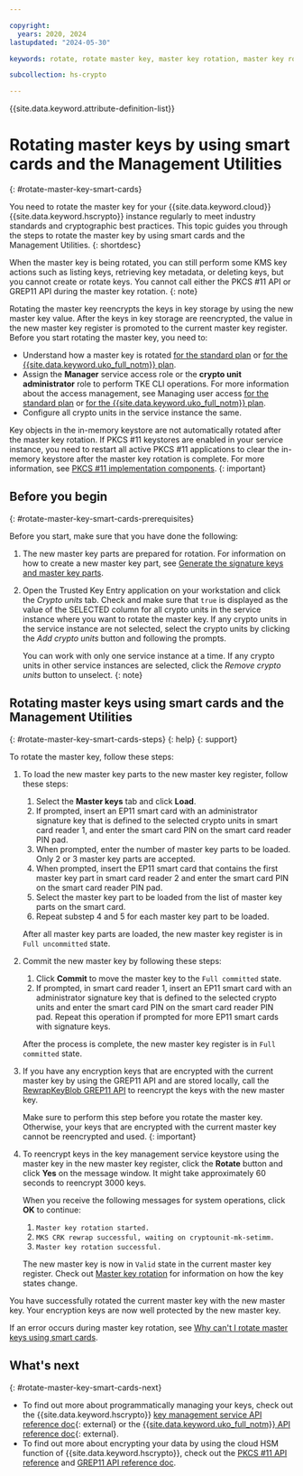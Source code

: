 ```yaml
---

copyright:
  years: 2020, 2024
lastupdated: "2024-05-30"

keywords: rotate, rotate master key, master key rotation, master key rolling, rewrap root key, reencrypt root key

subcollection: hs-crypto

---
```


{{site.data.keyword.attribute-definition-list}}




# Rotating master keys by using smart cards and the Management Utilities
{: #rotate-master-key-smart-cards}

You need to rotate the master key for your {{site.data.keyword.cloud}} {{site.data.keyword.hscrypto}} instance regularly to meet industry standards and cryptographic best practices. This topic guides you through the steps to rotate the master key by using smart cards and the Management Utilities.
{: shortdesc}

When the master key is being rotated, you can still perform some KMS key actions such as listing keys, retrieving key metadata, or deleting keys, but you cannot create or rotate keys. You cannot call either the PKCS #11 API or GREP11 API during the master key rotation. 
{: note}

Rotating the master key reencrypts the keys in key storage by using the new master key value. After the keys in key storage are reencrypted, the value in the new master key register is promoted to the current master key register. Before you start rotating the master key, you need to:


- Understand how a master key is rotated [for the standard plan](/docs/hs-crypto?topic=hs-crypto-master-key-rotation-intro) or [for the {{site.data.keyword.uko_full_notm}} plan](/docs/hs-crypto?topic=hs-crypto-uko-master-key-rotation-intro).
- Assign the **Manager** service access role or the **crypto unit administrator** role to perform TKE CLI operations. For more information about the access management, see Managing user access [for the standard plan](/docs/hs-crypto?topic=hs-crypto-manage-access) or [for the {{site.data.keyword.uko_full_notm}} plan](/docs/hs-crypto?topic=hs-crypto-uko-manage-access).
- Configure all crypto units in the service instance the same.


Key objects in the in-memory keystore are not automatically rotated after the master key rotation. If PKCS #11 keystores are enabled in your service instance, you need to restart all active PKCS #11 applications to clear the in-memory keystore after the master key rotation is complete. For more information, see [PKCS #11 implementation components](/docs/hs-crypto?topic=hs-crypto-uko-pkcs11-intro#uko-pkcs11-components).
{: important}


## Before you begin
{: #rotate-master-key-smart-cards-prerequisites}

Before you start, make sure that you have done the following:

1. The new master key parts are prepared for rotation. For information on how to create a new master key part, see [Generate the signature keys and master key parts](/docs/hs-crypto?topic=hs-crypto-initialize-hsm-management-utilities#step1-generate-keys-management-utilities).
2. Open the Trusted Key Entry application on your workstation and click the *Crypto units* tab. Check and make sure that `true` is displayed as the value of the SELECTED column for all crypto units in the service instance where you want to rotate the master key. If any crypto units in the service instance are not selected, select the crypto units by clicking the *Add crypto units* button and following the prompts.

    You can work with only one service instance at a time. If any crypto units in other service instances are selected, click the *Remove crypto units* button to unselect.
    {: note}

## Rotating master keys using smart cards and the Management Utilities
{: #rotate-master-key-smart-cards-steps}
{: help}
{: support}

To rotate the master key, follow these steps:

1. To load the new master key parts to the new master key register, follow these steps:

    1. Select the **Master keys** tab and click **Load**.
    2. If prompted, insert an EP11 smart card with an administrator signature key that is defined to the selected crypto units in smart card reader 1, and enter the smart card PIN on the smart card reader PIN pad.
    3. When prompted, enter the number of master key parts to be loaded. Only 2 or 3 master key parts are accepted.
    4. When prompted, insert the EP11 smart card that contains the first master key part in smart card reader 2 and enter the smart card PIN on the smart card reader PIN pad.
    5. Select the master key part to be loaded from the list of master key parts on the smart card.
    6. Repeat substep 4 and 5 for each master key part to be loaded.

    After all master key parts are loaded, the new master key register is in `Full uncommitted` state.

2. Commit the new master key by following these steps:

    1. Click **Commit** to move the master key to the `Full committed` state.
    2. If prompted, in smart card reader 1, insert an EP11 smart card with an administrator signature key that is defined to the selected crypto units and enter the smart card PIN on the smart card reader PIN pad. Repeat this operation if prompted for more EP11 smart cards with signature keys.

    After the process is complete, the new master key register is in `Full committed` state.

3. If you have any encryption keys that are encrypted with the current master key by using the GREP11 API and are stored locally, call the [RewrapKeyBlob GREP11 API](/docs/hs-crypto?topic=hs-crypto-grep11-api-ref#grep11-rewrapKeyBlob) to reencrypt the keys with the new master key.

    Make sure to perform this step before you rotate the master key. Otherwise, your keys that are encrypted with the current master key cannot be reencrypted and used.
    {: important}

4. To reencrypt keys in the key management service keystore using the master key in the new master key register, click the **Rotate** button and click **Yes** on the message window. It might take approximately 60 seconds to reencrypt 3000 keys.

    When you receive the following messages for system operations, click **OK** to continue:

    1. `Master key rotation started.`
    2. `MKS CRK rewrap successful, waiting on cryptounit-mk-setimm.`
    3. `Master key rotation successful.`

    The new master key is now in `Valid` state in the current master key register. Check out [Master key rotation](/docs/hs-crypto?topic=hs-crypto-master-key-rotation-intro) for information on how the key states change.

You have successfully rotated the current master key with the new master key. Your encryption keys are now well protected by the new master key.

If an error occurs during master key rotation, see [Why can't I rotate master keys using smart cards](/docs/hs-crypto?topic=hs-crypto-troubleshoot-master-key-rotation-key-smart-cards).

## What's next
{: #rotate-master-key-smart-cards-next}


- To find out more about programmatically managing your keys, check out the {{site.data.keyword.hscrypto}} [key management service API reference doc](/apidocs/hs-crypto){: external} or the [{{site.data.keyword.uko_full_notm}} API reference doc](/apidocs/uko){: external}.
- To find out more about encrypting your data by using the cloud HSM function of {{site.data.keyword.hscrypto}}, check out the [PKCS #11 API reference](/docs/hs-crypto?topic=hs-crypto-pkcs11-api-ref) and [GREP11 API reference doc](/docs/hs-crypto?topic=hs-crypto-grep11-api-ref).
